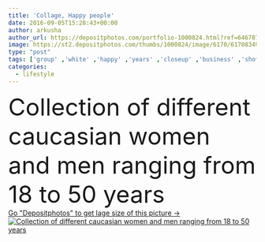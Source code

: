 ```yaml
---
title: 'Collage, Happy people'
date: 2016-09-05T15:28:43+00:00
author: arkusha
author_url: https://depositphotos.com/portfolio-1000824.html?ref=64678756
image: https://st2.depositphotos.com/thumbs/1000824/image/6170/61708349/api_thumb_450.jpg?forcejpeg=true
type: "post"
tags: ['group' ,'white' ,'happy' ,'years' ,'closeup' ,'business' ,'shot' ,'female' ,'young' ,'summer' ,'people' ,'women' ,'beauty' ,'joy' ,'outdoor' ,'portrait' ,'caucasian' ,'smile' ,'girls' ,'healthy' ,'head' ,'child' ,'face' ,'brunette' ,'european' ,'generation' ,'old' ,'childhood' ,'Men' ,'woman' ,'age' ,'lifestyle' ,'blonde' ,'collection' ,'many' ,'russian' ,'toddler' ,'mature' ,'different' ,'senior' ,'elderly' ,'faces' ,'crowd' ,'various' ,'collage' ,'mixed' ,'difference' ,'of' ,'diverse' ,'ordinary' ]
categories: 
  - lifestyle
---
```

<div aling="center">
            <font size="60"> Collection of different caucasian women and men ranging from 18 to 50 years</font>   
</div>
<div>
    <a href='https://st2.depositphotos.com/thumbs/1000824/image/6170/61708349/api_thumb_450.jpg?forcejpeg=true?ref=64678756' target=_blank > Go "Depositphotos" to get lage size of this picture ->
        <img href='https://st2.depositphotos.com/thumbs/1000824/image/6170/61708349/api_thumb_450.jpg?forcejpeg=true?ref=64678756' src='https://st2.depositphotos.com/1000824/6170/i/950/depositphotos_61708349-stock-photo-collage-happy-people.jpg?forcejpeg=true' alt='Collection of different caucasian women and men ranging from 18 to 50 years' >
    </a>
</div>
